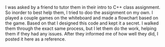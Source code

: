 I was asked by a friend to tutor them in their intro to C++ class assignment. So inorder to best help them, I tried to doo the assignment on my own. I played a couple games on the whiteboard and made a flowchart based on the game. Based on that I designed this code and kept it a secret. I walked them through the exact same process, but I let them do the work, helping them if they had any issues. After they informed me of how well they did, I posted it here as a reference.
